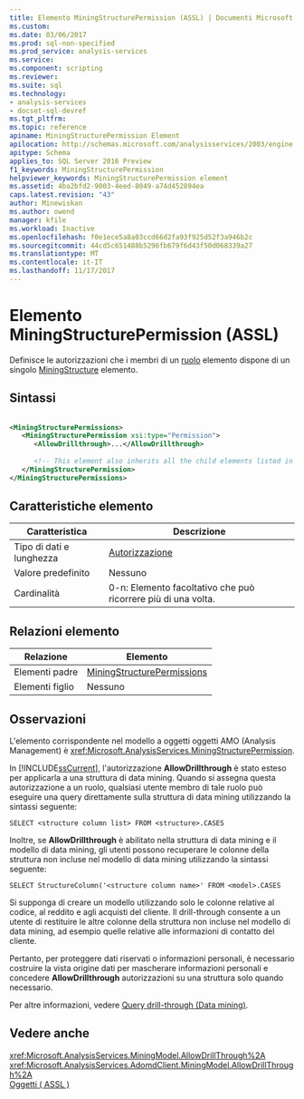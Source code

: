 ```yaml
---
title: Elemento MiningStructurePermission (ASSL) | Documenti Microsoft
ms.custom: 
ms.date: 03/06/2017
ms.prod: sql-non-specified
ms.prod_service: analysis-services
ms.service: 
ms.component: scripting
ms.reviewer: 
ms.suite: sql
ms.technology:
- analysis-services
- docset-sql-devref
ms.tgt_pltfrm: 
ms.topic: reference
apiname: MiningStructurePermission Element
apilocation: http://schemas.microsoft.com/analysisservices/2003/engine
apitype: Schema
applies_to: SQL Server 2016 Preview
f1_keywords: MiningStructurePermission
helpviewer_keywords: MiningStructurePermission element
ms.assetid: 4ba2bfd2-9003-4eed-8049-a74d452894ea
caps.latest.revision: "43"
author: Minewiskan
ms.author: owend
manager: kfile
ms.workload: Inactive
ms.openlocfilehash: f0e1ece5a8a03ccd66d2fa93f925d52f3a946b2c
ms.sourcegitcommit: 44cd5c651488b5296fb679f6d43f50d068339a27
ms.translationtype: MT
ms.contentlocale: it-IT
ms.lasthandoff: 11/17/2017
---
```

# <a name="miningstructurepermission-element-assl"></a>Elemento MiningStructurePermission (ASSL)
  Definisce le autorizzazioni che i membri di un [ruolo](../../../analysis-services/scripting/objects/role-element-assl.md) elemento dispone di un singolo [MiningStructure](../../../analysis-services/scripting/objects/miningstructure-element-assl.md) elemento.  
  
## <a name="syntax"></a>Sintassi  
  
```xml  
  
<MiningStructurePermissions>  
   <MiningStructurePermission xsi:type="Permission">  
      <AllowDrillthrough>...</AllowDrillthrough>  
  
      <!-- This element also inherits all the child elements listed in Permission -->  
   </MiningStructurePermission>  
</MiningStructurePermissions>  
```  
  
## <a name="element-characteristics"></a>Caratteristiche elemento  
  
|Caratteristica|Descrizione|  
|--------------------|-----------------|  
|Tipo di dati e lunghezza|[Autorizzazione](../../../analysis-services/scripting/data-type/permission-data-type-assl.md)|  
|Valore predefinito|Nessuno|  
|Cardinalità|0-n: Elemento facoltativo che può ricorrere più di una volta.|  
  
## <a name="element-relationships"></a>Relazioni elemento  
  
|Relazione|Elemento|  
|------------------|-------------|  
|Elementi padre|[MiningStructurePermissions](../../../analysis-services/scripting/collections/miningstructurepermissions-element-assl.md)|  
|Elementi figlio|Nessuno|  
  
## <a name="remarks"></a>Osservazioni  
 L'elemento corrispondente nel modello a oggetti oggetti AMO (Analysis Management) è <xref:Microsoft.AnalysisServices.MiningStructurePermission>.  
  
 In [!INCLUDE[ssCurrent](../../../includes/sscurrent-md.md)], l'autorizzazione **AllowDrillthrough** è stato esteso per applicarla a una struttura di data mining. Quando si assegna questa autorizzazione a un ruolo, qualsiasi utente membro di tale ruolo può eseguire una query direttamente sulla struttura di data mining utilizzando la sintassi seguente:  
  
```  
SELECT <structure column list> FROM <structure>.CASES  
```  
  
 Inoltre, se **AllowDrillthrough** è abilitato nella struttura di data mining e il modello di data mining, gli utenti possono recuperare le colonne della struttura non incluse nel modello di data mining utilizzando la sintassi seguente:  
  
```  
SELECT StructureColumn('<structure column name>' FROM <model>.CASES  
```  
  
 Si supponga di creare un modello utilizzando solo le colonne relative al codice, al reddito e agli acquisti del cliente. Il drill-through consente a un utente di restituire le altre colonne della struttura non incluse nel modello di data mining, ad esempio quelle relative alle informazioni di contatto del cliente.  
  
 Pertanto, per proteggere dati riservati o informazioni personali, è necessario costruire la vista origine dati per mascherare informazioni personali e concedere **AllowDrillthrough** autorizzazioni su una struttura solo quando necessario.  
  
 Per altre informazioni, vedere [Query drill-through &#40;Data mining&#41;](../../../analysis-services/data-mining/drillthrough-queries-data-mining.md).  
  
## <a name="see-also"></a>Vedere anche  
 <xref:Microsoft.AnalysisServices.MiningModel.AllowDrillThrough%2A>   
 <xref:Microsoft.AnalysisServices.AdomdClient.MiningModel.AllowDrillThrough%2A>   
 [Oggetti &#40; ASSL &#41;](../../../analysis-services/scripting/objects/objects-assl.md)  
  
  
